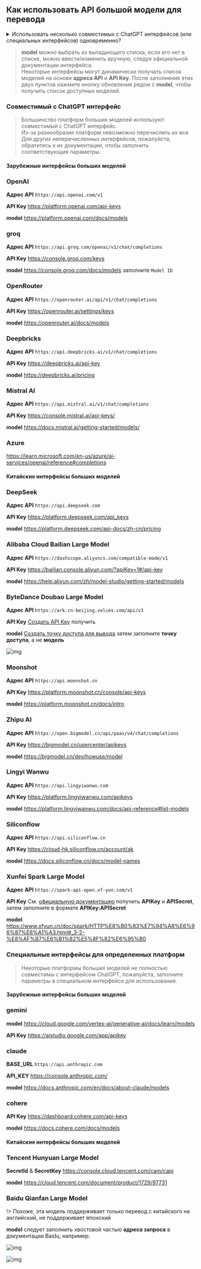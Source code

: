 ## Как использовать API большой модели для перевода

<details>
  <summary>Использовать несколько совместимых с ChatGPT интерфейсов (или специальных интерфейсов) одновременно?</summary>
  Если у вас есть несколько разных ключей и вы хотите их ротацию, просто разделите их символом |.<br>
  Но иногда хочется использовать несколько разных адресов API/prompt/model/параметров и т.д. для сравнения результатов перевода. Метод следующий:<br>
  Нажмите кнопку "+" в правом нижнем углу
  <img src="https://image.lunatranslator.org/zh/damoxing/extraapi1.png">
  Появится окно, выберите совместимый с ChatGPT интерфейс (или специальный интерфейс) и дайте ему имя. Это скопирует текущие настройки и API совместимого с ChatGPT интерфейса (или специального интерфейса).
  <img src="https://image.lunatranslator.org/zh/damoxing/extraapi2.png">
  Активируйте скопированный интерфейс и можете настроить его отдельно. Скопированный интерфейс может работать вместе с исходным интерфейсом, что позволяет использовать несколько разных настроек.
  <img src="https://image.lunatranslator.org/zh/damoxing/extraapi3.png">
</details>

>**model** можно выбрать из выпадающего списка, если его нет в списке, можно ввести/изменить вручную, следуя официальной документации интерфейса.<br>
>Некоторые интерфейсы могут динамически получать список моделей на основе **адреса API** и **API Key**. После заполнения этих двух пунктов нажмите кнопку обновления рядом с **model**, чтобы получить список доступных моделей.

### Совместимый с ChatGPT интерфейс

>Большинство платформ больших моделей используют совместимый с ChatGPT интерфейс.<br>Из-за разнообразия платформ невозможно перечислить их все. Для других неперечисленных интерфейсов, пожалуйста, обратитесь к их документации, чтобы заполнить соответствующие параметры.

#### Зарубежные интерфейсы больших моделей

<!-- tabs:start -->

### **OpenAI**

**Адрес API** `https://api.openai.com/v1` 

**API Key** https://platform.openai.com/api-keys

**model** https://platform.openai.com/docs/models

### **groq**

**Адрес API** `https://api.groq.com/openai/v1/chat/completions`

**API Key** https://console.groq.com/keys

**model** https://console.groq.com/docs/models заполните `Model ID`

### **OpenRouter**

**Адрес API** `https://openrouter.ai/api/v1/chat/completions`

**API Key** https://openrouter.ai/settings/keys

**model** https://openrouter.ai/docs/models

### **Deepbricks**

**Адрес API** `https://api.deepbricks.ai/v1/chat/completions`

**API Key** https://deepbricks.ai/api-key

**model** https://deepbricks.ai/pricing

### **Mistral AI**

**Адрес API** `https://api.mistral.ai/v1/chat/completions`

**API Key** https://console.mistral.ai/api-keys/

**model** https://docs.mistral.ai/getting-started/models/

### **Azure**

https://learn.microsoft.com/en-us/azure/ai-services/openai/reference#completions

<!-- tabs:end -->

#### Китайские интерфейсы больших моделей

<!-- tabs:start -->

### **DeepSeek**

**Адрес API** `https://api.deepseek.com`

**API Key** https://platform.deepseek.com/api_keys

**model** https://platform.deepseek.com/api-docs/zh-cn/pricing

### **Alibaba Cloud Bailian Large Model**

**Адрес API** `https://dashscope.aliyuncs.com/compatible-mode/v1`

**API Key** https://bailian.console.aliyun.com/?apiKey=1#/api-key

**model** https://help.aliyun.com/zh/model-studio/getting-started/models

### **ByteDance Doubao Large Model**

**Адрес API** `https://ark.cn-beijing.volces.com/api/v3`

**API Key** [Создать API Key](https://console.volcengine.com/ark/region:ark+cn-beijing/apiKey?apikey=%7B%7D) получить

**model** [Создать точку доступа для вывода](https://console.volcengine.com/ark/region:ark+cn-beijing/endpoint?current=1&pageSize=10) затем заполните **точку доступа**, а не **модель**

![img](https://image.lunatranslator.org/zh/damoxing/doubao.png)

### **Moonshot**

**Адрес API** `https://api.moonshot.cn`

**API Key** https://platform.moonshot.cn/console/api-keys

**model** https://platform.moonshot.cn/docs/intro

### **Zhipu AI**

**Адрес API** `https://open.bigmodel.cn/api/paas/v4/chat/completions`

**API Key** https://bigmodel.cn/usercenter/apikeys

**model** https://bigmodel.cn/dev/howuse/model

### **Lingyi Wanwu**

**Адрес API** `https://api.lingyiwanwu.com`

**API Key** https://platform.lingyiwanwu.com/apikeys

**model** https://platform.lingyiwanwu.com/docs/api-reference#list-models

### **Siliconflow**

**Адрес API** `https://api.siliconflow.cn`

**API Key** https://cloud-hk.siliconflow.cn/account/ak

**model** https://docs.siliconflow.cn/docs/model-names

### **Xunfei Spark Large Model**

**Адрес API** `https://spark-api-open.xf-yun.com/v1`

**API Key** См. [официальную документацию](https://www.xfyun.cn/doc/spark/HTTP%E8%B0%83%E7%94%A8%E6%96%87%E6%A1%A3.html#_3-%E8%AF%B7%E6%B1%82%E8%AF%B4%E6%98%8E) получить **APIKey** и **APISecret**, затем заполните в формате **APIKey:APISecret**

**model** https://www.xfyun.cn/doc/spark/HTTP%E8%B0%83%E7%94%A8%E6%96%87%E6%A1%A3.html#_3-2-%E8%AF%B7%E6%B1%82%E5%8F%82%E6%95%B0

<!-- tabs:end -->

### Специальные интерфейсы для определенных платформ

>Некоторые платформы больших моделей не полностью совместимы с интерфейсом ChatGPT, пожалуйста, заполните параметры в специальном интерфейсе для использования.

#### Зарубежные интерфейсы больших моделей

<!-- tabs:start -->

### **gemini**

**model** https://cloud.google.com/vertex-ai/generative-ai/docs/learn/models

**API Key** https://aistudio.google.com/app/apikey

### **claude**

**BASE_URL** `https://api.anthropic.com`

**API_KEY** https://console.anthropic.com/

**model**  https://docs.anthropic.com/en/docs/about-claude/models

### **cohere**

**API Key** https://dashboard.cohere.com/api-keys

**model** https://docs.cohere.com/docs/models

<!-- tabs:end -->

#### Китайские интерфейсы больших моделей

<!-- tabs:start -->

### **Tencent Hunyuan Large Model**

**SecretId** & **SecretKey** https://console.cloud.tencent.com/cam/capi

**model** https://cloud.tencent.com/document/product/1729/97731

### **Baidu Qianfan Large Model**

!> Похоже, эта модель поддерживает только перевод с китайского на английский, не поддерживает японский 

**model** следует заполнить хвостовой частью **адреса запроса** в документации Baidu, например:

![img](https://image.lunatranslator.org/zh/damoxing/qianfan1.png)

![img](https://image.lunatranslator.org/zh/damoxing/qianfan2.png)

<!-- tabs:end -->